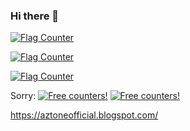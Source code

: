 ### Hi there 👋

<a href="https://info.flagcounter.com/zgjV"><img src="https://s11.flagcounter.com/map/zgjV/size_m/txt_000000/border_CCCCCC/pageviews_1/viewers_0/flags_0/" alt="Flag Counter" border="0"></a>

<a href="https://info.flagcounter.com/WODM"><img src="https://s01.flagcounter.com/count2/WODM/bg_FFFFFF/txt_000000/border_CCCCCC/columns_3/maxflags_250/viewers_0/labels_1/pageviews_1/flags_0/percent_0/" alt="Flag Counter" border="0"></a>

<a href="https://info.flagcounter.com/gZgo"><img src="https://s11.flagcounter.com/count2/gZgo/bg_FFFFFF/txt_000000/border_CCCCCC/columns_3/maxflags_250/viewers_0/labels_1/pageviews_1/flags_0/percent_1/" alt="Flag Counter" border="0"></a>

Sorry: <a href="http://s05.flagcounter.com/more/L5ss"><img src="https://s05.flagcounter.com/count2/L5ss/bg_FFFFFF/txt_000000/border_CCCCCC/columns_2/maxflags_14/viewers_0/labels_1/pageviews_1/flags_1/percent_0/" alt="Free counters!" border="0"></a> <a href="http://s01.flagcounter.com/more/O8"><img src="https://s01.flagcounter.com/map/O8/size_t/txt_000000/border_CCCCCC/pageviews_1/viewers_0/flags_1/" alt="Free counters!" border="0"></a>

https://aztoneofficial.blogspot.com/

<!--
**19337405/19337405** is a ✨ _special_ ✨ repository because its `README.md` (this file) appears on your GitHub profile.

Here are some ideas to get you started:

- 🔭 I’m currently working on ...
- 🌱 I’m currently learning ...
- 👯 I’m looking to collaborate on ...
- 🤔 I’m looking for help with ...
- 💬 Ask me about ...
- 📫 How to reach me: ...
- 😄 Pronouns: ...
- ⚡ Fun fact: ...
-->

